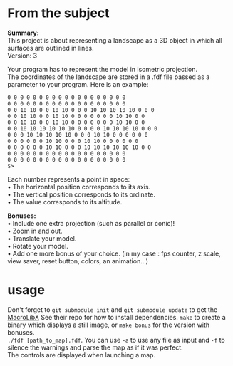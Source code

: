 # From the subject

__Summary:__  
This project is about representing a landscape as a 3D object in which all surfaces are outlined in lines.  
Version: 3  

Your program has to represent the model in isometric projection.  
The coordinates of the landscape are stored in a .fdf file passed as a parameter to
your program. Here is an example:
```$>cat 42.fdf
0 0 0 0 0 0 0 0 0 0 0 0 0 0 0 0 0 0 0
0 0 0 0 0 0 0 0 0 0 0 0 0 0 0 0 0 0 0
0 0 10 10 0 0 10 10 0 0 0 10 10 10 10 10 0 0 0
0 0 10 10 0 0 10 10 0 0 0 0 0 0 0 10 10 0 0
0 0 10 10 0 0 10 10 0 0 0 0 0 0 0 10 10 0 0
0 0 10 10 10 10 10 10 0 0 0 0 10 10 10 10 0 0 0
0 0 0 10 10 10 10 10 0 0 0 10 10 0 0 0 0 0 0
0 0 0 0 0 0 10 10 0 0 0 10 10 0 0 0 0 0 0
0 0 0 0 0 0 10 10 0 0 0 10 10 10 10 10 10 0 0
0 0 0 0 0 0 0 0 0 0 0 0 0 0 0 0 0 0 0
0 0 0 0 0 0 0 0 0 0 0 0 0 0 0 0 0 0 0
$>
```
Each number represents a point in space:  
• The horizontal position corresponds to its axis.  
• The vertical position corresponds to its ordinate.  
• The value corresponds to its altitude.  
  
__Bonuses:__  
• Include one extra projection (such as parallel or conic)!  
• Zoom in and out.  
• Translate your model.  
• Rotate your model.  
• Add one more bonus of your choice. (in my case : fps counter, z scale, view saver, reset button, colors, an animation...)  

# usage
Don't forget to `git submodule init` and `git submodule update` to get the [MacroLibX](https://github.com/seekrs/MacroLibX) See their repo for how to install dependencies.
`make` to create a binary which displays a still image, or `make bonus` for the version with bonuses.  
`./fdf [path_to_map].fdf`. You can use `-a` to use any file as input and `-f` to silence the warnings and parse the map as if it was perfect.  
The controls are displayed when launching a map.
